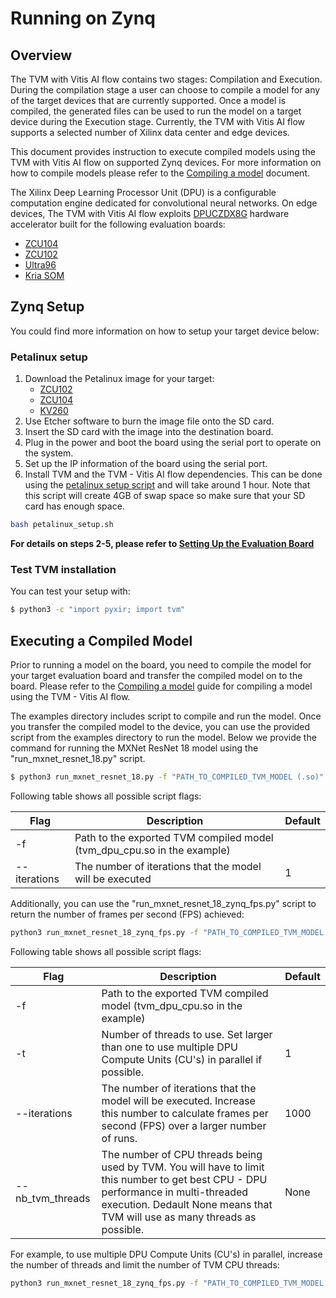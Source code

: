 # Running on Zynq

## Overview

 The TVM with Vitis AI flow contains two stages: Compilation and Execution. During the compilation stage a user can choose to compile a model for any of the target devices that are currently supported. Once a model is compiled, the generated files can be used to run the model on a target device during the Execution stage. Currently, the TVM with Vitis AI flow supports a selected number of Xilinx data center and edge devices.
 
This document provides instruction to execute compiled models using the TVM with Vitis AI flow on supported Zynq devices. For more information on how to compile models please refer to the [Compiling a model](./compiling_a_model.md) document. 


The Xilinx Deep Learning Processor Unit (DPU) is a configurable computation engine dedicated for convolutional neural networks. On edge devices, The TVM with Vitis AI flow exploits [DPUCZDX8G] hardware accelerator built for the following evaluation boards:

* [ZCU104]
* [ZCU102]
* [Ultra96]
* [Kria SOM]

## Zynq Setup
You could find more information on how to setup your target device below:

### Petalinux setup
1. Download the Petalinux image for your target:
    * [ZCU102](https://www.xilinx.com/bin/public/openDownload?filename=xilinx-zcu102-dpu-v2021.1-v1.4.0.img.gz)
    * [ZCU104](https://www.xilinx.com/bin/public/openDownload?filename=xilinx-zcu104-dpu-v2021.1-v1.4.0.img.gz)
    * [KV260](https://www.xilinx.com/bin/public/openDownload?filename=xilinx-kv260-dpu-v2020.2-v1.4.0.img.gz)
2. Use Etcher software to burn the image file onto the SD card.
3. Insert the SD card with the image into the destination board.
4. Plug in the power and boot the board using the serial port to operate on the system.
5. Set up the IP information of the board using the serial port.
6. Install TVM and the TVM - Vitis AI flow dependencies. This can be done using the [petalinux setup script](../petalinux_setup.sh) and will take around 1 hour. Note that this script will create 4GB of swap space so make sure that your SD card has enough space.

```sh
bash petalinux_setup.sh
```

**For details on steps 2-5, please refer to [Setting Up the Evaluation Board](https://www.xilinx.com/html_docs/vitis_ai/1_3/installation.html#yjf1570690235238)**


### Test TVM installation
You can test your setup with:


```sh
$ python3 -c "import pyxir; import tvm"
```

## Executing a Compiled Model

Prior to running a model on the board, you need to compile the model for your target evaluation board and transfer the compiled model on to the board. Please refer to the [Compiling a model](./compiling_a_model.md) guide for compiling a model using the TVM - Vitis AI flow. 

The examples directory includes script to compile and run the model. Once you transfer the compiled model to the device, you can use the provided script from the examples directory to run the model. Below we provide the command for running the MXNet ResNet 18 model using the "run_mxnet_resnet_18.py" script.


```sh
$ python3 run_mxnet_resnet_18.py -f "PATH_TO_COMPILED_TVM_MODEL (.so)"
```

Following table shows all possible script flags:

| Flag         | Description                                              | Default   |
| -------------|----------------------------------------------------------| ----------|
| -f           | Path to the exported TVM compiled model (tvm_dpu_cpu.so in the example)    |           |
| --iterations | The number of iterations that the model will be executed | 1         |


Additionally, you can use the "run_mxnet_resnet_18_zynq_fps.py" script to return the number of frames per second (FPS) achieved:

```sh
python3 run_mxnet_resnet_18_zynq_fps.py -f "PATH_TO_COMPILED_TVM_MODEL (.so)"
```

Following table shows all possible script flags:

| Flag                 | Description                                              | Default   |
| ---------------------|----------------------------------------------------------| ----------|
| -f                   | Path to the exported TVM compiled model (tvm_dpu_cpu.so in the example)    |           |
| -t                   | Number of threads to use. Set larger than one to use multiple DPU Compute Units (CU's) in parallel if possible. | 1         |
| --iterations         | The number of iterations that the model will be executed. Increase this number to calculate frames per second (FPS) over a larger number of runs. | 1000         |
| --nb_tvm_threads     | The number of CPU threads being used by TVM. You will have to limit this number to get best CPU - DPU performance in multi-threaded execution. Dedault None means that TVM will use as many threads as possible. | None         |

For example, to use multiple DPU Compute Units (CU's) in parallel, increase the number of threads and limit the number of TVM CPU threads:
```sh
python3 run_mxnet_resnet_18_zynq_fps.py -f "PATH_TO_COMPILED_TVM_MODEL (.so)" -t 3 --nb_tvm_threads 1
```

[//]: # (These are reference links used in the body of this note and get stripped out when the markdown processor does its job. )

   [Ultra96]:  https://www.xilinx.com/products/boards-and-kits/1-vad4rl.html
   [ZCU104]: https://www.xilinx.com/products/boards-and-kits/zcu104.html
   [DPUCZDX8G]: https://www.xilinx.com/products/intellectual-property/dpu.html
   [Pynq-DPU]: https://github.com/Xilinx/DPU-PYNQ 
   [Vitis-AI User Guide]: https://www.xilinx.com/cgi-bin/docs/rdoc?t=vitis_ai;v=latest;d=zkj1576857115470.html
   [ZCU102]:  https://www.xilinx.com/products/boards-and-kits/ek-u1-zcu102-g.html
   [Kria SOM]: https://www.xilinx.com/products/som/kria/kv260-vision-starter-kit.html
  
  
